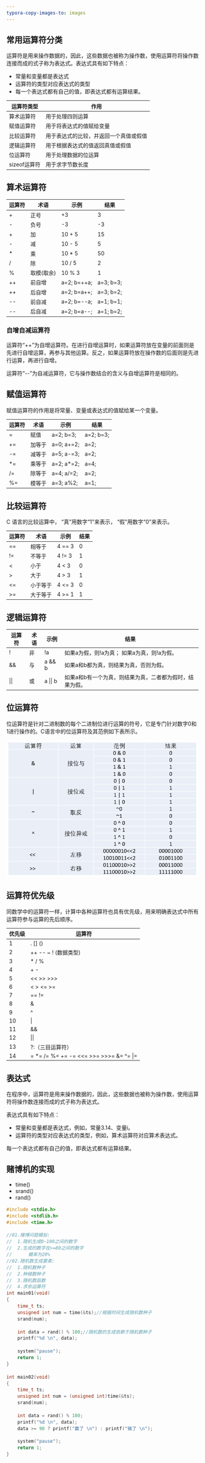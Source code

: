 ```yaml
---
typora-copy-images-to: images
---
```


## 常用运算符分类

运算符是用来操作数据的，因此，这些数据也被称为操作数，使用运算符将操作数连接而成的式子称为表达式。表达式具有如下特点：

- 常量和变量都是表达式
- 运算符的类型对应表达式的类型
- 每一个表达式都有自己的值，即表达式都有运算结果。

| 运算符类型     | 作用                  |
| --------- | ------------------- |
| 算术运算符     | 用于处理四则运算            |
| 赋值运算符     | 用于将表达式的值赋给变量        |
| 比较运算符     | 用于表达式的比较，并返回一个真值或假值 |
| 逻辑运算符     | 用于根据表达式的值返回真值或假值    |
| 位运算符      | 用于处理数据的位运算          |
| sizeof运算符 | 用于求字节数长度            |

## 算术运算符

| 运算符  | 术语     | 示例          | 结果        |
| ---- | ------ | ----------- | --------- |
| +    | 正号     | +3          | 3         |
| -    | 负号     | -3          | -3        |
| +    | 加      | 10 + 5      | 15        |
| -    | 减      | 10 - 5      | 5         |
| *    | 乘      | 10 * 5      | 50        |
| /    | 除      | 10 / 5      | 2         |
| %    | 取模(取余) | 10 % 3      | 1         |
| ++   | 前自增    | a=2; b=++a; | a=3; b=3; |
| ++   | 后自增    | a=2; b=a++; | a=3; b=2; |
| --   | 前自减    | a=2; b=--a; | a=1; b=1; |
| --   | 后自减    | a=2; b=a--; | a=1; b=2; |

### 自增自减运算符

运算符“++”为自增运算符。在进行自增运算时，如果运算符放在变量的前面则是先进行自增运算，再参与其他运算。反之，如果运算符放在操作数的后面则是先进行运算，再进行自增。

运算符“--”为自减运算符，它与操作数结合的含义与自增运算符是相同的。

## 赋值运算符

赋值运算符的作用是将常量、变量或表达式的值赋给某一个变量。

| 运算符  | 术语   | 示例         | 结果        |
| ---- | ---- | ---------- | --------- |
| =    | 赋值   | a=2; b=3;  | a=2; b=3; |
| +=   | 加等于  | a=0; a+=2; | a=2;      |
| -=   | 减等于  | a=5; a-=3; | a=2;      |
| *=   | 乘等于  | a=2; a*=2; | a=4;      |
| /=   | 除等于  | a=4; a/=2; | a=2;      |
| %=   | 模等于  | a=3; a%2;  | a=1;      |

## 比较运算符

C 语言的比较运算中， “真”用数字“1”来表示， “假”用数字“0”来表示。

| 运算符  | 术语   | 示例     | 结果   |
| ---- | ---- | ------ | ---- |
| ==   | 相等于  | 4 == 3 | 0    |
| !=   | 不等于  | 4 != 3 | 1    |
| <    | 小于   | 4 < 3  | 0    |
| >    | 大于   | 4 > 3  | 1    |
| <=   | 小于等于 | 4 <= 3 | 0    |
| >=   | 大于等于 | 4 >= 1 | 1    |

## 逻辑运算符

| 运算符  | 术语   | 示例       | 结果                            |
| ---- | ---- | -------- | ----------------------------- |
| !    | 非    | !a       | 如果a为假，则!a为真；  如果a为真，则!a为假。    |
| &&   | 与    | a && b   | 如果a和b都为真，则结果为真，否则为假。          |
| \|\| | 或    | a \|\| b | 如果a和b有一个为真，则结果为真，二者都为假时，结果为假。 |

## 位运算符

位运算符是针对二进制数的每个二进制位进行运算的符号，它是专门针对数字0和1进行操作的。C语言中的位运算符及其范例如下表所示。

![1500551458205](images/1500551458205.png)

## 运算符优先级

同数学中的运算符一样，计算中各种运算符也具有优先级，用来明确表达式中所有运算符参与运算的先后顺序。

| 优先级  | 运算符                                      |
| ---- | ---------------------------------------- |
| 1    | .   []  ()                               |
| 2    | ++   --  ~  !  (数据类型)                    |
| 3    | *   /  %                                 |
| 4    | +   -                                    |
| 5    | <<  >>   >>>                             |
| 6    | <   > <=  >=                             |
| 7    | ==   !=                                  |
| 8    | &                                        |
| 9    | ^                                        |
| 10   | \|                                       |
| 11   | &&                                       |
| 12   | \|\|                                     |
| 13   | ?:（三目运算符）                                |
| 14   | =   *=  /=  %=   +=  -=  <<=   >>=  >>>=  &=   ^=  \|= |

## 表达式

在程序中，运算符是用来操作数据的，因此，这些数据也被称为操作数，使用运算符将操作数连接而成的式子称为表达式。

表达式具有如下特点：

- 常量和变量都是表达式，例如，常量3.14、变量i。
- 运算符的类型对应表达式的类型，例如，算术运算符对应算术表达式。

每一个表达式都有自己的值，即表达式都有运算结果。

## 赌博机的实现

- time()
- srand()
- rand()

```c
#include <stdio.h>
#include <stdlib.h>
#include <time.h>

//01.赌博问题模拟:
//  1.随机生成0~100之间的数字
//  2.生成的数字在>=80之间的数字
//      概率为20%
//02.随机数生成要素:
//  1.随机数种子
//  2.种植数种子
//  3.随机数函数
//  4.求余运算符
int main01(void)
{
    time_t ts;
    unsigned int num = time(&ts);//根据时间生成随机数种子
    srand(num);

    int data = rand() % 100;//随机数的生成依赖于随机数种子
    printf("%d \n", data);

    system("pause");
    return 1;
}

int main02(void)
{
    time_t ts;
    unsigned int num = (unsigned int)time(&ts);
    srand(num);

    int data = rand() % 100;
    printf("%d \n", data);
    data >= 90 ? printf("赢了 \n") : printf("输了 \n");

    system("pause");
    return 1;
}
```